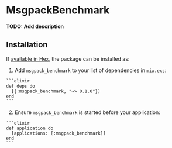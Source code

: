 # MsgpackBenchmark

**TODO: Add description**

## Installation

If [available in Hex](https://hex.pm/docs/publish), the package can be installed as:

  1. Add `msgpack_benchmark` to your list of dependencies in `mix.exs`:

    ```elixir
    def deps do
      [{:msgpack_benchmark, "~> 0.1.0"}]
    end
    ```

  2. Ensure `msgpack_benchmark` is started before your application:

    ```elixir
    def application do
      [applications: [:msgpack_benchmark]]
    end
    ```

